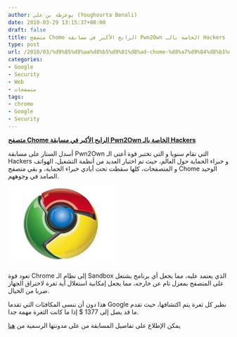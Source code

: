 ```yaml
---
author: يوغرطة بن علي (Youghourta Benali)
date: 2010-03-29 13:15:37+00:00
draft: false
title: متصفح Chome الرابح الأكبر في مسابقة Pwn2Own الخاصة بالـ Hackers
type: post
url: /2010/03/%d9%85%d8%aa%d8%b5%d9%81%d8%ad-chome-%d8%a7%d9%84%d8%b1%d8%a7%d8%a8%d8%ad-%d8%a7%d9%84%d8%a3%d9%83%d8%a8%d8%b1-%d9%81%d9%8a-%d9%85%d8%b3%d8%a7%d8%a8%d9%82%d8%a9-pwn2own-%d8%a7%d9%84%d8%ae%d8%a7%d8%b5/
categories:
- Google
- Security
- Web
- متصفحات
tags:
- chrome
- Google
- Security
---
```


[**متصفح Chome الرابح الأكبر في مسابقة Pwn2Own الخاصة بالـ Hackers**](https://www.it-scoop.com/2010/03/%d9%85%d8%aa%d8%b5%d9%81%d8%ad-chome-%d8%a7%d9%84%d8%b1%d8%a7%d8%a8%d8%ad-%d8%a7%d9%84%d8%a3%d9%83%d8%a8%d8%b1-%d9%81%d9%8a-%d9%85%d8%b3%d8%a7%d8%a8%d9%82%d8%a9-pwn2own-%d8%a7%d9%84%d8%ae%d8%a7%d8%b5/)


أسدل الستار على مسابقة Pwn2Own التي تقام سنويا و التي تختبر قوة أعتى الـ Hackers و خبراء الحماية حول العالم، حيث تم اختبار العديد من أنظمة التشغيل، الهواتف و المتصفحات، كلها سقطت تحت أيادي خبراء الحماية، و بقي متصفح Chome الوحيد الصامد في وجوههم.

[![](Chrome_logo.jpg)
](https://www.it-scoop.com/2010/03/%d9%85%d8%aa%d8%b5%d9%81%d8%ad-chome-%d8%a7%d9%84%d8%b1%d8%a7%d8%a8%d8%ad-%d8%a7%d9%84%d8%a3%d9%83%d8%a8%d8%b1-%d9%81%d9%8a-%d9%85%d8%b3%d8%a7%d8%a8%d9%82%d8%a9-pwn2own-%d8%a7%d9%84%d8%ae%d8%a7%d8%b5/)

تعود قوة Chrome إلى نظام الـ Sandbox الذي يعتمد عليه، مما يجعل أي برنامج يشتغل على المتصفح بمعزل تام عن خارجه، مما يجعل إمكانية استغلال أية ثغرة لاختراق الجهاز ضربا من الخيال.

هذا دون أن ننسى المكافئات التي تقدما Google نظير كل ثغرة يتم اكتشافها، حيث تقدم ما قد يصل إلى 1377 $ إذا ما كانت الثغرة مهمة جدا.

يمكن الإطلاع على تفاصيل المسابقة من على مدونتها الرسمية من [هنا](http://dvlabs.tippingpoint.com/blog/2010/02/15/pwn2own-2010)

